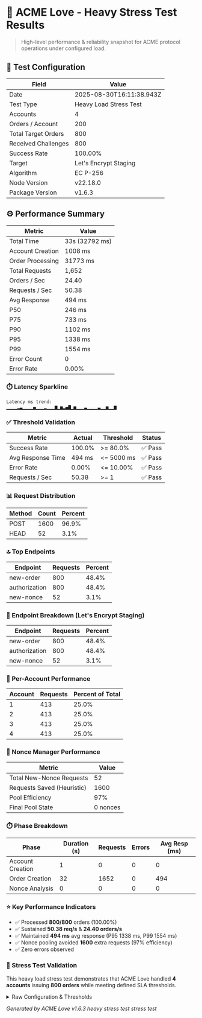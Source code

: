 # 🚀 ACME Love - Heavy Stress Test Results

> High-level performance & reliability snapshot for ACME protocol operations under configured load.

## 🧪 Test Configuration

| Field               | Value                    |
| ------------------- | ------------------------ |
| Date                | 2025-08-30T16:11:38.943Z |
| Test Type           | Heavy Load Stress Test   |
| Accounts            | 4                        |
| Orders / Account    | 200                      |
| Total Target Orders | 800                      |
| Received Challenges | 800                      |
| Success Rate        | 100.00%                  |
| Target              | Let's Encrypt Staging    |
| Algorithm           | EC P-256                 |
| Node Version        | v22.18.0                 |
| Package Version     | v1.6.3                   |

## ⚙️ Performance Summary

| Metric           | Value          |
| ---------------- | -------------- |
| Total Time       | 33s (32792 ms) |
| Account Creation | 1008 ms        |
| Order Processing | 31773 ms       |
| Total Requests   | 1,652          |
| Orders / Sec     | 24.40          |
| Requests / Sec   | 50.38          |
| Avg Response     | 494 ms         |
| P50              | 246 ms         |
| P75              | 733 ms         |
| P90              | 1102 ms        |
| P95              | 1338 ms        |
| P99              | 1554 ms        |
| Error Count      | 0              |
| Error Rate       | 0.00%          |

### ⏱️ Latency Sparkline

```
Latency ms trend:
▁▁▁▁▂▃▁▁▁▁▄▁▁▁▂▁▁▁▆▁▅▂▄▇▁▅▁▁▁▃▁▁▁▁▃▁▁▅▁▁▆
```

### ✅ Threshold Validation

| Metric            | Actual | Threshold  | Status  |
| ----------------- | ------ | ---------- | ------- |
| Success Rate      | 100.0% | >= 80.0%   | ✅ Pass |
| Avg Response Time | 494 ms | <= 5000 ms | ✅ Pass |
| Error Rate        | 0.00%  | <= 10.00%  | ✅ Pass |
| Requests / Sec    | 50.38  | >= 1       | ✅ Pass |

### 📊 Request Distribution

| Method | Count | Percent |
| ------ | ----- | ------- |
| POST   | 1600  | 96.9%   |
| HEAD   | 52    | 3.1%    |

### 🔝 Top Endpoints

| Endpoint      | Requests | Percent |
| ------------- | -------- | ------- |
| new-order     | 800      | 48.4%   |
| authorization | 800      | 48.4%   |
| new-nonce     | 52       | 3.1%    |

### 🧩 Endpoint Breakdown (Let's Encrypt Staging)

| Endpoint      | Requests | Percent |
| ------------- | -------- | ------- |
| new-order     | 800      | 48.4%   |
| authorization | 800      | 48.4%   |
| new-nonce     | 52       | 3.1%    |

### 👥 Per-Account Performance

| Account | Requests | Percent of Total |
| ------- | -------- | ---------------- |
| 1       | 413      | 25.0%            |
| 2       | 413      | 25.0%            |
| 3       | 413      | 25.0%            |
| 4       | 413      | 25.0%            |

### 🔐 Nonce Manager Performance

| Metric                     | Value    |
| -------------------------- | -------- |
| Total New-Nonce Requests   | 52       |
| Requests Saved (Heuristic) | 1600     |
| Pool Efficiency            | 97%      |
| Final Pool State           | 0 nonces |

### ⏱️ Phase Breakdown

| Phase            | Duration (s) | Requests | Errors | Avg Resp (ms) |
| ---------------- | ------------ | -------- | ------ | ------------- |
| Account Creation | 1            | 0        | 0      | 0             |
| Order Creation   | 32           | 1652     | 0      | 494           |
| Nonce Analysis   | 0            | 0        | 0      | 0             |

### ⭐ Key Performance Indicators

- ✅ Processed **800/800** orders (100.00%)
- ✅ Sustained **50.38 req/s** & **24.40 orders/s**
- ✅ Maintained **494 ms** avg response (P95 1338 ms, P99 1554 ms)
- ✅ Nonce pooling avoided **1600** extra requests (97% efficiency)
- ✅ Zero errors observed

### 🧾 Stress Test Validation

This heavy load stress test demonstrates that ACME Love handled **4 accounts** issuing **800 orders** while meeting defined SLA thresholds.

<details><summary>Raw Configuration & Thresholds</summary>

```json
{
  "name": "Heavy Stress Test",
  "TOTAL_ACCOUNTS": 4,
  "ORDERS_PER_ACCOUNT": 200,
  "TOTAL_ORDERS": 800,
  "batchSize": 50,
  "thresholds": {
    "minSuccessRate": 0.8,
    "maxAvgResponseTimeMs": 5000,
    "maxErrorRate": 0.1,
    "minRequestsPerSecond": 1
  }
}
```

</details>

_Generated by ACME Love v1.6.3 heavy stress test stress test_
